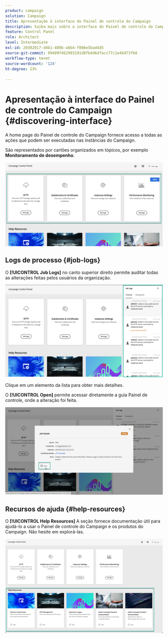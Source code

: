 ```yaml
---
product: campaign
solution: Campaign
title: Apresentação à interface do Painel de controle do Campaign
description: Saiba mais sobre a interface do Painel de controle do Campaign
feature: Control Panel
role: Architect
level: Intermediate
exl-id: 20302017-d4b1-489b-a6b4-f086e5bad4d5
source-git-commit: 99409f462993191d8fb4d6dfacc77c1e4b973f68
workflow-type: tm+mt
source-wordcount: '124'
ht-degree: 23%

---
```


# Apresentação à interface do Painel de controle do Campaign {#discovering-interface}

A home page do Painel de controle do Campaign fornece acesso a todas as ações que podem ser executadas nas instâncias do Campaign.

São representados por cartões organizados em tópicos, por exemplo **Monitoramento de desempenho**.

<!--With upcoming Campaign releases, more topics and cards will be made available.-->

![](assets/control_panel_interface.png)

## Logs de processo {#job-logs}

O **[!UICONTROL Job Logs]** no canto superior direito permite auditar todas as alterações feitas pelos usuários da organização.

![](assets/control_panel_interface2.png)

Clique em um elemento da lista para obter mais detalhes.

O **[!UICONTROL Open]** permite acessar diretamente a guia Painel de controle, onde a alteração foi feita.

![](assets/control_panel_logdetails.png)

## Recursos de ajuda {#help-resources}

O **[!UICONTROL Help Resources]** A seção fornece documentação útil para ajudá-lo a usar o Painel de controle do Campaign e os produtos do Campaign. Não hesite em explorá-las.

![](assets/helpresources.png)
